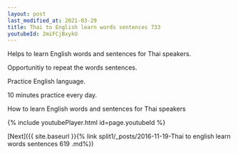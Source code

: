 ```yaml
---
layout: post
last_modified_at: 2021-03-29
title: Thai to English learn words sentences 733 
youtubeId: 2miFCjBxykU
---
```

 
 
Helps to learn English words and sentences for Thai speakers.

Opportunitiy to repeat the words sentences. 

Practice English language. 
 
10 minutes practice every day. 
 
How to learn English words and sentences for Thai speakers 
 
{% include youtubePlayer.html id=page.youtubeId %}
 
 
[Next]({{ site.baseurl }}{% link  split1/_posts/2016-11-19-Thai to english learn words sentences 619 .md%})
 

